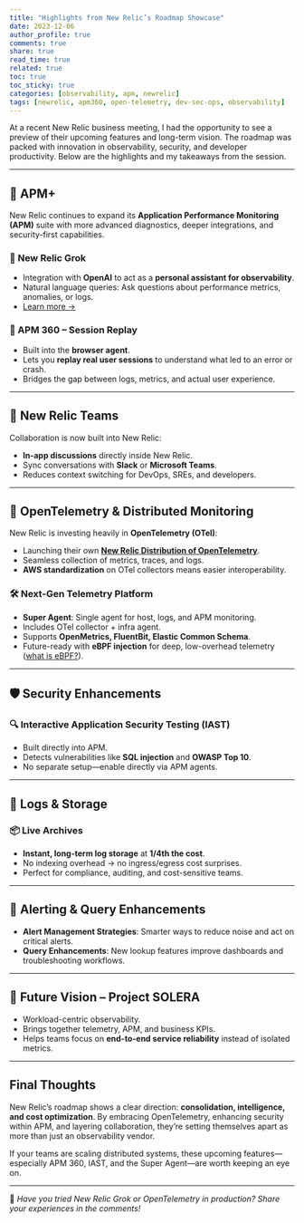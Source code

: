 ```yaml
---
title: "Highlights from New Relic’s Roadmap Showcase"
date: 2023-12-06
author_profile: true
comments: true
share: true
read_time: true
related: true
toc: true
toc_sticky: true
categories: [observability, apm, newrelic]
tags: [newrelic, apm360, open-telemetry, dev-sec-ops, observability]
---
```


At a recent New Relic business meeting, I had the opportunity to see a preview of their upcoming features and long-term vision. The roadmap was packed with innovation in observability, security, and developer productivity. Below are the highlights and my takeaways from the session.

---

## 🚀 APM+

New Relic continues to expand its **Application Performance Monitoring (APM)** suite with more advanced diagnostics, deeper integrations, and security-first capabilities.

### 🧠 New Relic Grok
- Integration with **OpenAI** to act as a **personal assistant for observability**.
- Natural language queries: Ask questions about performance metrics, anomalies, or logs.
- [Learn more →](https://newrelic.com/grok)

### 🔄 APM 360 – Session Replay
- Built into the **browser agent**.
- Lets you **replay real user sessions** to understand what led to an error or crash.
- Bridges the gap between logs, metrics, and actual user experience.

---

## 👥 New Relic Teams

Collaboration is now built into New Relic:
- **In-app discussions** directly inside New Relic.
- Sync conversations with **Slack** or **Microsoft Teams**.
- Reduces context switching for DevOps, SREs, and developers.

---

## 📡 OpenTelemetry & Distributed Monitoring

New Relic is investing heavily in **OpenTelemetry (OTel)**:
- Launching their own [**New Relic Distribution of OpenTelemetry**](https://newrelic.com/lp/nrdot).
- Seamless collection of metrics, traces, and logs.
- **AWS standardization** on OTel collectors means easier interoperability.

### 🛠️ Next-Gen Telemetry Platform
- **Super Agent**: Single agent for host, logs, and APM monitoring.
- Includes OTel collector + infra agent.
- Supports **OpenMetrics, FluentBit, Elastic Common Schema**.
- Future-ready with **eBPF injection** for deep, low-overhead telemetry ([what is eBPF?](https://en.wikipedia.org/wiki/EBPF)).

---

## 🛡️ Security Enhancements

### 🔍 Interactive Application Security Testing (IAST)
- Built directly into APM.
- Detects vulnerabilities like **SQL injection** and **OWASP Top 10**.
- No separate setup—enable directly via APM agents.

---

## 📂 Logs & Storage

### 📦 Live Archives
- **Instant, long-term log storage** at **1/4th the cost**.
- No indexing overhead → no ingress/egress cost surprises.
- Perfect for compliance, auditing, and cost-sensitive teams.

---

## 🔔 Alerting & Query Enhancements

- **Alert Management Strategies**: Smarter ways to reduce noise and act on critical alerts.
- **Query Enhancements**: New lookup features improve dashboards and troubleshooting workflows.

---

## 🔮 Future Vision – Project SOLERA

- Workload-centric observability.
- Brings together telemetry, APM, and business KPIs.
- Helps teams focus on **end-to-end service reliability** instead of isolated metrics.

---

## Final Thoughts

New Relic’s roadmap shows a clear direction: **consolidation, intelligence, and cost optimization**. By embracing OpenTelemetry, enhancing security within APM, and layering collaboration, they’re setting themselves apart as more than just an observability vendor.

If your teams are scaling distributed systems, these upcoming features—especially APM 360, IAST, and the Super Agent—are worth keeping an eye on.

---

📌 *Have you tried New Relic Grok or OpenTelemetry in production? Share your experiences in the comments!*

